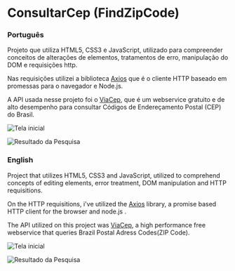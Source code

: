 # ConsultarCep (FindZipCode)
### Português

Projeto que utiliza HTML5, CSS3 e JavaScript, utilizado para compreender conceitos de alterações de elementos, tratamentos de erro, manipulação do DOM e requisições http.

Nas requisições utilizei a biblioteca [Axios](https://axios-http.com/ptbr/docs/intro) que é o cliente HTTP baseado em promessas para o navegador e Node.js.

A API usada nesse projeto foi o [ViaCep](https://viacep.com.br/), que é um webservice gratuito e de alto desempenho para consultar Códigos de Endereçamento Postal (CEP) do Brasil.

![Tela inicial](https://user-images.githubusercontent.com/54656065/148662989-2ccecb4b-735b-4083-8a5b-306033cceadf.png)

![Resultado da Pesquisa](https://user-images.githubusercontent.com/54656065/148662990-0111d400-92c3-47ce-883d-b8c0e712c595.png)

### English
Project that utilizes HTML5, CSS3 and JavaScript, utilized to comprehend concepts of editing elements, error treatment, DOM manipulation and HTTP requisitions.

On the HTTP requisitions, i've utilized the [Axios](https://axios-http.com/ptbr/docs/intro) library, a promise based HTTP client for the browser and node.js .

The API utilized on this project was [ViaCep](https://viacep.com.br/), a high performance free webservice that queries Brazil Postal Adress Codes(ZIP Code).

![Tela inicial](https://user-images.githubusercontent.com/54656065/148662989-2ccecb4b-735b-4083-8a5b-306033cceadf.png)

![Resultado da Pesquisa](https://user-images.githubusercontent.com/54656065/148662990-0111d400-92c3-47ce-883d-b8c0e712c595.png)
